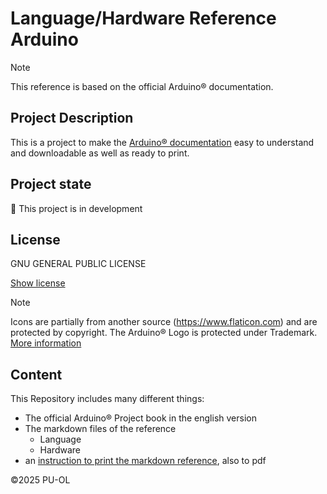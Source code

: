 # Language/Hardware Reference Arduino

> [!NOTE]
> This reference is based on the official Arduino® documentation.
>

## Project Description

This is a project to make the [Arduino® documentation](https://shorturl.at/NwSqA) easy to understand and downloadable as well as ready to print.

## Project state

🔧 This project is in development

## License

GNU GENERAL PUBLIC LICENSE

[Show license](https://github.com/PU-OL/Language_Hardware_Reference_Arduino?tab=GPL-3.0-1-ov-file)

> [!NOTE]
> Icons are partially from another source (https://www.flaticon.com) and are protected by copyright.
> The Arduino® Logo is protected under Trademark. [More information](https://www.arduino.cc/en/trademark/)
>

## Content

This Repository includes many different things:

- The official Arduino® Project book in the english version
- The markdown files of the reference
    - Language
    - Hardware
- an [instruction to print the markdown reference](https://github.com/PU-OL/Language_Hardware_Reference_Arduino/blob/main/instruction.md), also to pdf

©2025 PU-OL
